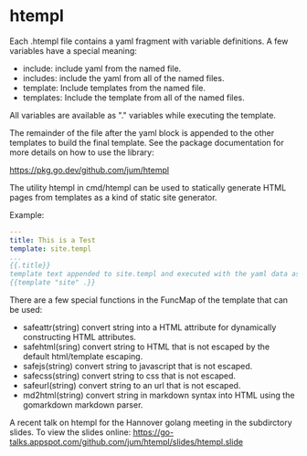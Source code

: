 # htempl

Each .htempl file contains a yaml fragment with variable definitions. A few variables have a special meaning:

* include: include yaml from the named file.
* includes: include the yaml from all of the named files.
* template: Include templates from the named file.
* templates: Include the template from all of the named files.

All variables are available as "." variables while executing the template.

The remainder of the file after the yaml block is appended to the other templates to build the final template. See the package documentation for more details on how to use the library:

https://pkg.go.dev/github.com/jum/htempl

The utility htempl in cmd/htempl can be used to statically generate HTML
pages from templates as a kind of static site generator.

Example:

```yaml
---
title: This is a Test
template: site.templ
...
{{.title}}
template text appended to site.templ and executed with the yaml data as dot.
{{template "site" .}}
```

There are a few special functions in the FuncMap of the template that can be used:

* safeattr(string) convert string into a HTML attribute for dynamically constructing HTML attributes.
* safehtml(sring) convert string to HTML that is not escaped by the default html/template escaping.
* safejs(string) convert string to javascript that is not escaped.
* safecss(string) convert string to css that is not escaped.
* safeurl(string) convert string to an url that is not escaped.
* md2html(string) convert string in markdown syntax into HTML using the gomarkdown markdown parser.

A recent talk on htempl for the Hannover golang meeting in the subdirctory slides. To view the slides online: https://go-talks.appspot.com/github.com/jum/htempl/slides/htempl.slide
